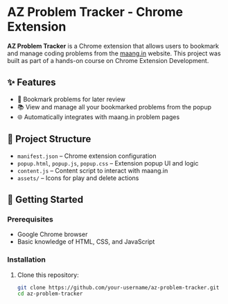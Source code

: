 # AZ Problem Tracker - Chrome Extension

**AZ Problem Tracker** is a Chrome extension that allows users to bookmark and manage coding problems from the [maang.in](https://maang.in) website. This project was built as part of a hands-on course on Chrome Extension Development.

## ✨ Features

- 🔖 Bookmark problems for later review
- 📚 View and manage all your bookmarked problems from the popup
- 🌐 Automatically integrates with maang.in problem pages

## 📁 Project Structure

- `manifest.json` – Chrome extension configuration
- `popup.html`, `popup.js`, `popup.css` – Extension popup UI and logic
- `content.js` – Content script to interact with maang.in
- `assets/` – Icons for play and delete actions

## 🚀 Getting Started

### Prerequisites

- Google Chrome browser
- Basic knowledge of HTML, CSS, and JavaScript

### Installation

1. Clone this repository:
   ```bash
   git clone https://github.com/your-username/az-problem-tracker.git
   cd az-problem-tracker
   ```
